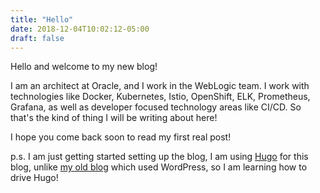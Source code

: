 ```yaml
---
title: "Hello"
date: 2018-12-04T10:02:12-05:00
draft: false
---
```

Hello and welcome to my new blog!  

I am an architect at Oracle, and I work in the WebLogic team.  I work with 
technologies like Docker, Kubernetes, Istio, OpenShift, ELK, Prometheus,
Grafana, as well as developer focused technology areas like CI/CD.  So that's 
the kind of thing I will be writing about here! 

I hope you come back soon to read my first real post! 

p.s. I am just getting started setting up the blog, I am using 
[Hugo](https://gohugo.io/) for this blog, unlike 
[my old blog](http://redstack.wordpress.com) which used WordPress, 
so I am learning how to drive Hugo! 
